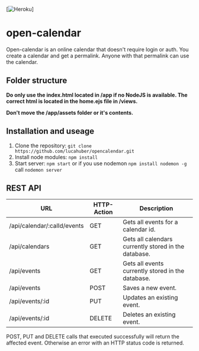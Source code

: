 [![Heroku](https://heroku-badge.herokuapp.com/?app=jkl-opencalendar)]

# open-calendar
Open-calendar is an online calendar that doesn't require login or auth. You create a calendar and get a permalink. Anyone with that permalink can use the calendar.

## Folder structure
**Do only use the index.html located in /app if no NodeJS is available. The correct html is located in the home.ejs file in /views.**

**Don't move the /app/assets folder or it's contents.**

## Installation and useage
1. Clone the repository: `git clone https://github.com/lucahuber/opencalendar.git`
2. Install node modules: `npm install`
3. Start server: `npm start` or if you use nodemon `npm install nodemon -g` call `nodemon server`

## REST API
| URL | HTTP-Action | Description |
| ------------- |-------------| -----|
| /api/calendar/:calId/events | GET | Gets all events for a calendar id. |
| /api/calendars | GET | Gets all calendars currently stored in the database. |
| /api/events | GET | Gets all events currently stored in the database. |
| /api/events | POST | Saves a new event. |
| /api/events/:id | PUT | Updates an existing event. |
| /api/events/:id | DELETE | Deletes an existing event. |

POST, PUT and DELETE calls that executed successfully will return the affected event. Otherwise an error with an HTTP status code is returned.
